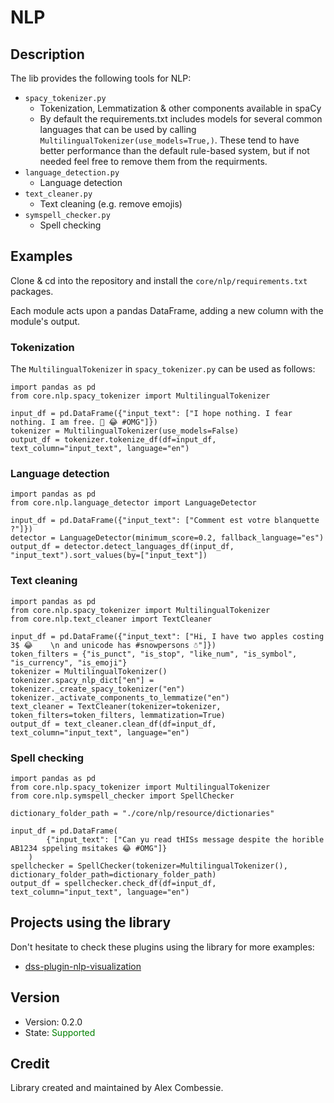# NLP

## Description

The lib provides the following tools for NLP:
- `spacy_tokenizer.py`
    - Tokenization, Lemmatization & other components available in spaCy
    - By default the requirements.txt includes models for several common languages that can be used by calling `MultilingualTokenizer(use_models=True,)`. These tend to have better performance than the default rule-based system, but if not needed feel free to remove them from the requirments.
- `language_detection.py`
    - Language detection
- `text_cleaner.py`
    - Text cleaning (e.g. remove emojis)
- `symspell_checker.py`
    - Spell checking

## Examples

Clone & cd into the repository and install the `core/nlp/requirements.txt` packages.

Each module acts upon a pandas DataFrame, adding a new column with the module's output.

### Tokenization

The `MultilingualTokenizer` in `spacy_tokenizer.py` can be used as follows:

```
import pandas as pd
from core.nlp.spacy_tokenizer import MultilingualTokenizer

input_df = pd.DataFrame({"input_text": ["I hope nothing. I fear nothing. I am free. 💩 😂 #OMG"]})
tokenizer = MultilingualTokenizer(use_models=False)
output_df = tokenizer.tokenize_df(df=input_df, text_column="input_text", language="en")
```

### Language detection

```
import pandas as pd
from core.nlp.language_detector import LanguageDetector

input_df = pd.DataFrame({"input_text": ["Comment est votre blanquette ?"]})
detector = LanguageDetector(minimum_score=0.2, fallback_language="es")
output_df = detector.detect_languages_df(input_df, "input_text").sort_values(by=["input_text"])
```

### Text cleaning


```
import pandas as pd
from core.nlp.spacy_tokenizer import MultilingualTokenizer
from core.nlp.text_cleaner import TextCleaner

input_df = pd.DataFrame({"input_text": ["Hi, I have two apples costing 3$ 😂    \n and unicode has #snowpersons ☃"]})
token_filters = {"is_punct", "is_stop", "like_num", "is_symbol", "is_currency", "is_emoji"}
tokenizer = MultilingualTokenizer()
tokenizer.spacy_nlp_dict["en"] = tokenizer._create_spacy_tokenizer("en")
tokenizer._activate_components_to_lemmatize("en")
text_cleaner = TextCleaner(tokenizer=tokenizer, token_filters=token_filters, lemmatization=True)
output_df = text_cleaner.clean_df(df=input_df, text_column="input_text", language="en")
```

### Spell checking

```
import pandas as pd
from core.nlp.spacy_tokenizer import MultilingualTokenizer
from core.nlp.symspell_checker import SpellChecker

dictionary_folder_path = "./core/nlp/resource/dictionaries"

input_df = pd.DataFrame(
        {"input_text": ["Can yu read tHISs message despite the horible AB1234 sppeling msitakes 😂 #OMG"]}
    )
spellchecker = SpellChecker(tokenizer=MultilingualTokenizer(), dictionary_folder_path=dictionary_folder_path)
output_df = spellchecker.check_df(df=input_df, text_column="input_text", language="en")
```

## Projects using the library

Don't hesitate to check these plugins using the library for more examples:

- [dss-plugin-nlp-visualization](https://github.com/dataiku/dss-plugin-nlp-visualization)

## Version

- Version: 0.2.0
- State: <span style="color:green">Supported</span>

## Credit

Library created and maintained by Alex Combessie.
